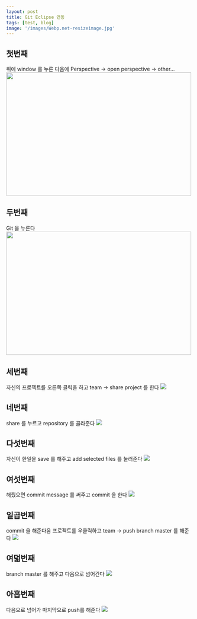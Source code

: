 ```yaml
---
layout: post
title: Git Eclipse 연동
tags: [test, blog]
image: '/images/Webp.net-resizeimage.jpg'
---
```


## 첫번째
위에 window 를 누른 다음에 Perspective -> open perspective -> other...
<img src="/blog/images/git1.jpg" width="500" height="333">

## 두번째
Git 을 누른다
<img src="/blog/images/git2.jpg" width="500" height="333">

## 세번째
자신의 프로젝트를 오른쪽 클릭을 하고 team -> share project 를 한다
<img src="/blog/images/git3.jpg">

## 네번째
share 를 누르고 repository 를 골라준다
<img src="/blog/images/git4.jpg">

## 다섯번째
자신이 한일을 save 를 해주고 add selected files 를 눌러준다
<img src="/blog/images/git5.jpg">

## 여섯번째
해줬으면 commit message 를 써주고 commit 을 한다
<img src="/blog/images/git6.jpg">

## 일곱번째
commit 을 해준다음 프로젝트를 우클릭하고 team -> push branch master 를 해준다
<img src="/blog/images/git7.jpg">

## 여덟번째
branch master 를 해주고 다음으로 넘어간다
<img src="/blog/images/git8.jpg">

## 아홉번째
다음으로 넘어가 마지막으로 push를 해준다
<img src="/blog/images/git9.jpg">


